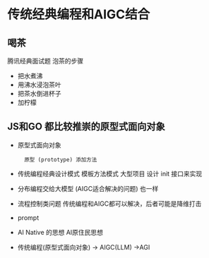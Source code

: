 # 传统经典编程和AIGC结合

## 喝茶

腾讯经典面试题
泡茶的步骤

- 把水煮沸
- 用沸水浸泡茶叶
- 把茶水倒进杯子
- 加柠檬


## JS和GO 都比较推崇的原型式面向对象
- 原型式面向对象
    
        原型 (prototype) 添加方法



- 传统编程经典设计模式 模板方法模式
        大型项目 设计 init 接口来实现
- 分布编程交给大模型 (AIGC适合解决的问题)  也一样
- 流程控制类问题 传统编程和AIGC都可以解决，后者可能是降维打击
- prompt
- AI Native 的思想  AI原住民思想
- 传统编程(原型式面向对象) -> AIGC(LLM) ->AGI